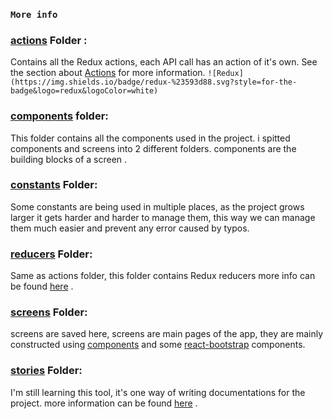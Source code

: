 ### `More info`

  ### [actions](https://github.com/MrkTheCoder/BookLibrary_WCF_React/tree/master/BookLibrary_Frontend/src/actions)  Folder :
Contains all the Redux actions, each API call has an action of it's own.
See the section about [Actions](https://redux.js.org/tutorials/fundamentals/part-2-concepts-data-flow) for more information.
`![Redux](https://img.shields.io/badge/redux-%23593d88.svg?style=for-the-badge&logo=redux&logoColor=white)`



### [components](https://github.com/MrkTheCoder/BookLibrary_WCF_React/tree/master/BookLibrary_Frontend/src/components) folder:

	
This folder contains all the components used in the project. i spitted components and screens into 2 different folders. components are the building blocks of a screen .


### [constants](https://github.com/MrkTheCoder/BookLibrary_WCF_React/tree/master/BookLibrary_Frontend/src/constants) Folder: 
Some constants are being used in multiple places, as the project grows larger it gets harder and harder to manage them, this way we can manage them much easier and prevent any error caused by typos.

### [reducers](https://github.com/MrkTheCoder/BookLibrary_WCF_React/tree/master/BookLibrary_Frontend/src/reducers) Folder: 
Same as actions folder, this folder contains Redux reducers more info can be found  [here](https://redux.js.org/tutorials/fundamentals/part-2-concepts-data-flow) .

### [screens](https://github.com/MrkTheCoder/BookLibrary_WCF_React/tree/master/BookLibrary_Frontend/src/screens) Folder: 
screens are saved here, screens are main pages of the app, they are mainly constructed using [components](https://github.com/MrkTheCoder/BookLibrary_WCF_React/tree/master/BookLibrary_Frontend/src/components) and some [react-bootstrap](https://react-bootstrap.github.io/components/alerts) components.

### [stories](https://github.com/MrkTheCoder/BookLibrary_WCF_React/tree/master/BookLibrary_Frontend/src/stories) Folder: 
I'm still learning this tool, it's one way of writing documentations for the project. more information can be found  [here](https://storybook.js.org/) .




	


